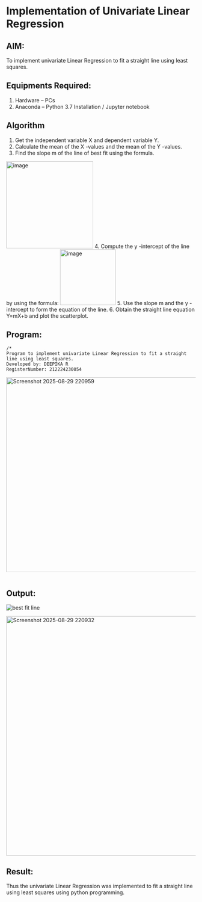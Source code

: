# Implementation of Univariate Linear Regression
## AIM:
To implement univariate Linear Regression to fit a straight line using least squares.

## Equipments Required:
1. Hardware – PCs
2. Anaconda – Python 3.7 Installation / Jupyter notebook

## Algorithm
1. Get the independent variable X and dependent variable Y.
2. Calculate the mean of the X -values and the mean of the Y -values.
3. Find the slope m of the line of best fit using the formula. 
<img width="231" alt="image" src="https://user-images.githubusercontent.com/93026020/192078527-b3b5ee3e-992f-46c4-865b-3b7ce4ac54ad.png">
4. Compute the y -intercept of the line by using the formula:
<img width="148" alt="image" src="https://user-images.githubusercontent.com/93026020/192078545-79d70b90-7e9d-4b85-9f8b-9d7548a4c5a4.png">
5. Use the slope m and the y -intercept to form the equation of the line.
6. Obtain the straight line equation Y=mX+b and plot the scatterplot.

## Program:
```
/*
Program to implement univariate Linear Regression to fit a straight line using least squares.
Developed by: DEEPIKA R
RegisterNumber: 212224230054
``` 
<img width="592" height="518" alt="Screenshot 2025-08-29 220959" src="https://github.com/user-attachments/assets/0a54bd51-4629-4cdc-900c-fa4cf15f19de" />

```
```

## Output:
![best fit line](sam.png)

<img width="738" height="637" alt="Screenshot 2025-08-29 220932" src="https://github.com/user-attachments/assets/4d005714-6fb9-44df-a2fa-1624118db266" />


## Result:
Thus the univariate Linear Regression was implemented to fit a straight line using least squares using python programming.
